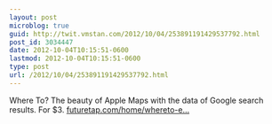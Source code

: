 ```yaml
---
layout: post
microblog: true
guid: http://twit.vmstan.com/2012/10/04/253891191429537792.html
post_id: 3034447
date: 2012-10-04T10:15:51-0600
lastmod: 2012-10-04T10:15:51-0600
type: post
url: /2012/10/04/253891191429537792.html
---
```

Where To? The beauty of Apple Maps with the data of Google search results. For $3. <a href="http://www.futuretap.com/home/whereto-en/">futuretap.com/home/whereto-e…</a>
